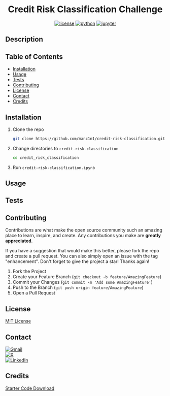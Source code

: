<div align="center">

# Credit Risk Classification Challenge

[![license][license]][license-url]
[![python][python]][python-url]
[![jupyter][jupyter]][jupyter-url]

</div>

## Description

## Table of Contents

-   [Installation](#installation)
-   [Usage](#usage)
-   [Tests](#tests)
-   [Contributing](#contributing)
-   [License](#license)
-   [Contact](#contact)
-   [Credits](#credits)

## Installation

1.  Clone the repo

    ```sh
    git clone https://github.com/manc1n1/credit-risk-classification.git
    ```

2.  Change directories to `credit-risk-classification`

    ```sh
    cd credit_risk_classification
    ```

3.  Run `credit-risk-classification.ipynb`

## Usage

## Tests

## Contributing

Contributions are what make the open source community such an amazing place to learn, inspire, and create. Any contributions you make are **greatly appreciated**.

If you have a suggestion that would make this better, please fork the repo and create a pull request. You can also simply open an issue with the tag "enhancement".
Don't forget to give the project a star! Thanks again!

1. Fork the Project
2. Create your Feature Branch (`git checkout -b feature/AmazingFeature`)
3. Commit your Changes (`git commit -m 'Add some AmazingFeature'`)
4. Push to the Branch (`git push origin feature/AmazingFeature`)
5. Open a Pull Request

## License

[MIT License](https://opensource.org/licenses/MIT)

## Contact

[![Gmail][gmail-shield]][gmail-url]</br>
[![X][x-shield]][x-url]</br>
[![LinkedIn][linkedin-shield]][linkedin-url]</br>

## Credits

[Starter Code Download](https://static.bc-edx.com/data/dl-1-2/m20/lms/starter/Starter_Code.zip)

[license]: https://img.shields.io/github/license/manc1n1/credit-risk-classification.svg?style=for-the-badge
[license-url]: https://github.com/manc1n1/credit-risk-classification/blob/master/LICENSE
[python]: https://img.shields.io/badge/python-3776AB?style=for-the-badge&logo=python&logoColor=ffdd54
[python-url]: https://www.python.org/
[jupyter]: https://img.shields.io/badge/jupyter-F37626?style=for-the-badge&logo=jupyter&logoColor=white
[jupyter-url]: https://jupyter.org/
[gmail-shield]: https://img.shields.io/badge/Gmail-D14836?style=for-the-badge&logo=gmail&logoColor=white
[gmail-url]: mailto:mancinij1111@gmail.com
[linkedin-shield]: https://img.shields.io/badge/linkedin-%230077B5.svg?style=for-the-badge&logo=linkedin&logoColor=white
[linkedin-url]: https://linkedin.com/in/manc1n1
[x-shield]: https://img.shields.io/badge/X-%23000000.svg?style=for-the-badge&logo=X&logoColor=white
[x-url]: https://twitter.com/0xSuspext
